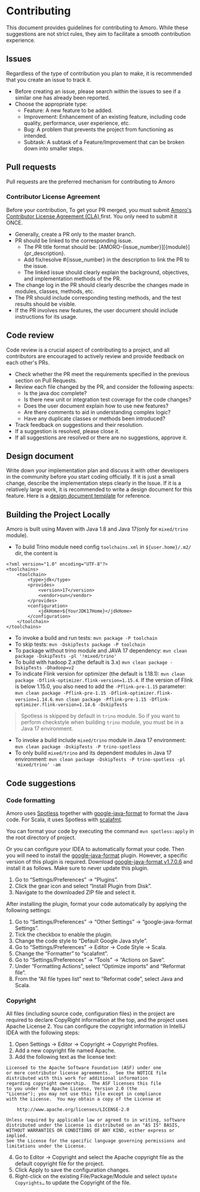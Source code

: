 <!--
 - Licensed to the Apache Software Foundation (ASF) under one
 - or more contributor license agreements.  See the NOTICE file
 - distributed with this work for additional information
 - regarding copyright ownership.  The ASF licenses this file
 - to you under the Apache License, Version 2.0 (the
 - "License"); you may not use this file except in compliance
 - with the License.  You may obtain a copy of the License at
 - 
 -     http://www.apache.org/licenses/LICENSE-2.0
 - 
 - Unless required by applicable law or agreed to in writing, software
 - distributed under the License is distributed on an "AS IS" BASIS,
 - WITHOUT WARRANTIES OR CONDITIONS OF ANY KIND, either express or implied.
 - See the License for the specific language governing permissions and 
 - limitations under the License.
-->

# Contributing

This document provides guidelines for contributing to Amoro. While these suggestions are not strict
rules, they aim to facilitate a smooth contribution experience.

## Issues

Regardless of the type of contribution you plan to make, it is recommended that you create an issue
to track it.

* Before creating an issue, please search within the issues to see if a similar one has already been
  reported.
* Choose the appropriate type:
    * Feature: A new feature to be added.
    * Improvement: Enhancement of an existing feature, including code quality, performance, user
      experience, etc.
    * Bug: A problem that prevents the project from functioning as intended.
    * Subtask: A subtask of a Feature/Improvement that can be broken down into smaller steps.

## Pull requests

Pull requests are the preferred mechanism for contributing to Amoro

### Contributor License Agreement
Before your contribution, To get your PR merged, you must submit [Amoro's Contributor License Agreement (CLA) ](https://cla-assistant.io/NetEase/amoro)first. You only need to submit it ONCE.

* Generally, create a PR only to the master branch.
* PR should be linked to the corresponding issue.
    * The PR title format should be: \[AMORO-{issue_number}\]\[{module}\]{pr_description}.
    * Add fix/resolve #{issue_number} in the description to link the PR to the issue.
    * The linked issue should clearly explain the background, objectives, and implementation methods
      of the PR.
* The change log in the PR should clearly describe the changes made in modules, classes, methods,
  etc.
* The PR should include corresponding testing methods, and the test results should be visible.
* If the PR involves new features, the user document should include instructions for its usage.

## Code review

Code review is a crucial aspect of contributing to a project, and all contributors are encouraged to
actively review and provide feedback on each other's PRs.

* Check whether the PR meet the requirements specified in the previous section on Pull Requests.
* Review each file changed by the PR, and consider the following aspects:
    * Is the java doc complete?
    * Is there new unit or integration test coverage for the code changes?
    * Does the user document explain how to use new features?
    * Are there comments to aid in understanding complex logic?
    * Have any duplicate classes or methods been introduced?
* Track feedback on suggestions and their resolution.
* If a suggestion is resolved, please close it.
* If all suggestions are resolved or there are no suggestions, approve it.

## Design document

Write down your implementation plan and discuss it with other developers in the community before you
start coding officially. If it is just a small change, describe the implementation steps clearly in
the Issue. If it is a relatively large work, it is recommended to write a design document for this
feature. Here is
a [design document template](https://docs.google.com/document/d/1LeTyrlzQJfSs2DkRBsucK_vV5gtHRYLb1KSrpu0hp3g/edit?usp=sharing)
for reference.

## Building the Project Locally
Amoro is built using Maven with Java 1.8 and Java 17(only for `mixed/trino` module).

* To build Trino module need config `toolchains.xml` in `${user.home}/.m2/` dir, the content is

```
<?xml version="1.0" encoding="UTF-8"?>
<toolchains>
    <toolchain>
        <type>jdk</type>
        <provides>
            <version>17</version>
            <vendor>sun</vendor>
        </provides>
        <configuration>
            <jdkHome>${YourJDK17Home}</jdkHome>
        </configuration>
    </toolchain>
</toolchains>
```

* To invoke a build and run tests: `mvn package -P toolchain`
* To skip tests: `mvn -DskipTests package -P toolchain`
* To package without trino module and JAVA 17 dependency: `mvn clean package -DskipTests -pl '!mixed/trino'`
* To build with hadoop 2.x(the default is 3.x) `mvn clean package -DskipTests -Dhadoop=v2`
* To indicate Flink version for optimizer (the default is 1.18.1): `mvn clean package -Dflink-optimizer.flink-version=1.15.4`. If the version of Flink is below 1.15.0, you also need to add the `-Pflink-pre-1.15` parameter: `mvn clean package -Pflink-pre-1.15 -Dflink-optimizer.flink-version=1.14.6`.
  `mvn clean package -Pflink-pre-1.15 -Dflink-optimizer.flink-version=1.14.6 -DskipTests`

>Spotless is skipped by default in `trino` module. So if you want to perform checkstyle when building `trino` module, you must be in a Java 17 environment.

* To invoke a build include `mixed/trino` module in Java 17 environment: `mvn clean package -DskipTests -P trino-spotless`
* To only build `mixed/trino` and its dependent modules in Java 17 environment: `mvn clean package -DskipTests -P trino-spotless -pl 'mixed/trino' -am`

## Code suggestions

### Code formatting

Amoro uses [Spotless](https://github.com/diffplug/spotless/tree/main/plugin-maven) together with
[google-java-format](https://github.com/google/google-java-format) to format the Java code. For
Scala, it uses Spotless with [scalafmt](https://scalameta.org/scalafmt/).

You can format your code by executing the command `mvn spotless:apply` in the root directory of
project.

Or you can configure your IDEA to automatically format your code. Then you will need to install
the [google-java-format](https://github.com/google/google-java-format) plugin. However, a specific
version of this plugin is required.
Download [google-java-format v1.7.0.6](https://plugins.jetbrains.com/plugin/8527-google-java-format/versions/stable/115957)
and install it as follows. Make sure to never update this plugin.

1. Go to “Settings/Preferences” → “Plugins”.
2. Click the gear icon and select “Install Plugin from Disk”.
3. Navigate to the downloaded ZIP file and select it.

After installing the plugin, format your code automatically by applying the following settings:

1. Go to “Settings/Preferences” → “Other Settings” → “google-java-format Settings”.
2. Tick the checkbox to enable the plugin.
3. Change the code style to “Default Google Java style”.
4. Go to “Settings/Preferences” → Editor → Code Style → Scala.
5. Change the “Formatter” to “scalafmt”.
6. Go to “Settings/Preferences” → “Tools” → “Actions on Save”.
7. Under “Formatting Actions”, select “Optimize imports” and “Reformat file”.
8. From the “All file types list” next to “Reformat code”, select Java and Scala.

### Copyright

All files (including source code, configuration files) in the project are required to declare
CopyRight information at the top, and the project uses Apache License 2. You can configure the
copyright information in IntelliJ IDEA with the following steps:

1. Open Settings → Editor → Copyright → Copyright Profiles.
2. Add a new copyright file named Apache.
3. Add the following text as the license text:

```
Licensed to the Apache Software Foundation (ASF) under one
or more contributor license agreements.  See the NOTICE file
distributed with this work for additional information
regarding copyright ownership.  The ASF licenses this file
to you under the Apache License, Version 2.0 (the
"License"); you may not use this file except in compliance
with the License.  You may obtain a copy of the License at

    http://www.apache.org/licenses/LICENSE-2.0

Unless required by applicable law or agreed to in writing, software
distributed under the License is distributed on an "AS IS" BASIS,
WITHOUT WARRANTIES OR CONDITIONS OF ANY KIND, either express or implied.
See the License for the specific language governing permissions and 
limitations under the License.
```

4. Go to Editor → Copyright and select the Apache copyright file as the default copyright file for
   the project.
5. Click Apply to save the configuration changes.
6. Right-click on the existing File/Package/Module and select `Update Copyrights…` to update the
   Copyright of the file.
